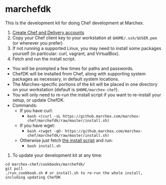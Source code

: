 # marchefdk

This is the development kit for doing Chef development at Marchex.

1. [Create Chef and Delivery accounts](http://wiki.marchex.com/)
1. Copy your Chef client key to your workstation at `$HOME/.ssh/$USER.pem` (or wherever you prefer)
1. If not running a supported Linux, you may need to install some packages yourself (in particular: curl, vagrant, and VirtualBox).
1. Fetch and run the install script.
  * You will be prompted a few times for paths and passwords.
  * ChefDK will be installed from Chef, along with supporting system packages as necessary, in default system locations.
  * The Marchex-specific portions of the kit will be placed in one directory on your workstation (default is `$HOME/marchex-chef`).
  * You will only need to re-run the install script if you want to re-install your setup, or update ChefDK.
  * Commands:
    * If you have curl:
      * `bash <(curl -sL https://github.marchex.com/marchex-chef/marchefdk/raw/master/install.sh)`
    * If you have wget:
      * `bash <(wget -qO- https://github.marchex.com/marchex-chef/marchefdk/raw/master/install.sh)`
    * Otherwise just fetch [the install script](https://github.marchex.com/marchex-chef/marchefdk/raw/master/install.sh) and run:
      * `bash install.sh`
1. To update your development kit at any time:
```
cd marchex-chef/cookbooks/marchefdk/
git pull
./run_cookbook.sh # or install.sh to re-run the whole install, including updating ChefDK
```
